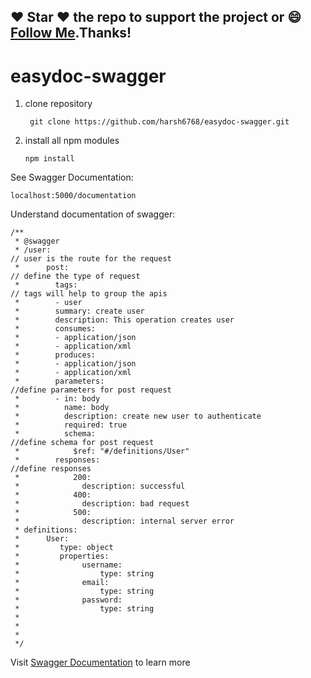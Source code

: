 ## :heart: Star :heart: the repo to support the project or :smile:[Follow Me](https://github.com/harsh6768).Thanks!

# easydoc-swagger

1. clone repository

        git clone https://github.com/harsh6768/easydoc-swagger.git
        
2. install all npm modules

       npm install 
       
See Swagger Documentation:

    localhost:5000/documentation
    
Understand documentation of swagger:
   
    /**
     * @swagger
     * /user:                                                             // user is the route for the request
     *      post:                                                         // define the type of request
     *        tags:                                                       // tags will help to group the apis
     *        - user
     *        summary: create user
     *        description: This operation creates user
     *        consumes:                                                
     *        - application/json
     *        - application/xml
     *        produces:
     *        - application/json
     *        - application/xml
     *        parameters:                                                 //define parameters for post request
     *        - in: body
     *          name: body
     *          description: create new user to authenticate
     *          required: true
     *          schema:                                                  //define schema for post request
     *            $ref: "#/definitions/User"
     *        responses:                                                 //define responses 
     *            200:
     *              description: successful
     *            400:
     *              description: bad request
     *            500:
     *              description: internal server error
     * definitions:
     *      User:
     *         type: object
     *         properties:
     *              username:
     *                  type: string
     *              email:
     *                  type: string
     *              password:
     *                  type: string
     * 
     *      
     *       
     */

    
Visit [Swagger Documentation](https://editor.swagger.io/) to learn more

    
    
